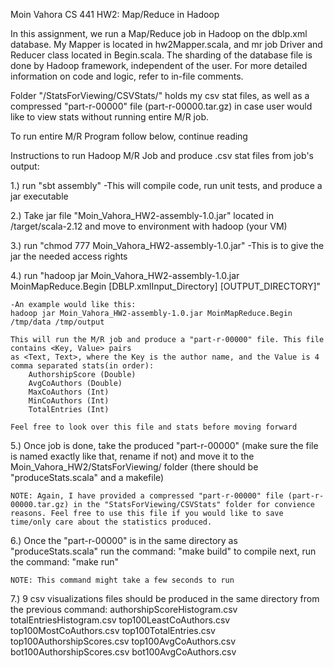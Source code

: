 Moin Vahora
CS 441 HW2: Map/Reduce in Hadoop

In this assignment, we run a Map/Reduce job in Hadoop on the dblp.xml database.
My Mapper is located in hw2Mapper.scala, and mr job Driver and Reducer class located in
Begin.scala. The sharding of the database file is done by Hadoop framework, independent of the user. For more detailed information on code and logic, refer to in-file comments.

Folder "/StatsForViewing/CSVStats/" holds my csv stat files, as well as a compressed "part-r-00000" file (part-r-00000.tar.gz) in case user would like to view stats without running entire M/R job.

To run entire M/R Program follow below, continue reading

Instructions to run Hadoop M/R Job and produce .csv stat files from job's output:

1.) run "sbt assembly"
    -This will compile code, run unit tests, and produce a jar executable

2.) Take jar file "Moin_Vahora_HW2-assembly-1.0.jar" located in /target/scala-2.12
and move to environment with hadoop (your VM)

3.) run "chmod 777 Moin_Vahora_HW2-assembly-1.0.jar" 
    -This is to give the jar the needed access rights

4.) run "hadoop jar Moin_Vahora_HW2-assembly-1.0.jar MoinMapReduce.Begin [DBLP.xmlInput_Directory] [OUTPUT_DIRECTORY]" 

    -An example would like this:
    hadoop jar Moin_Vahora_HW2-assembly-1.0.jar MoinMapReduce.Begin /tmp/data /tmp/output

    This will run the M/R job and produce a "part-r-00000" file. This file contains <Key, Value> pairs
    as <Text, Text>, where the Key is the author name, and the Value is 4 comma separated stats(in order):
        AuthorshipScore (Double)
        AvgCoAuthors (Double)
        MaxCoAuthors (Int)
        MinCoAuthors (Int)
        TotalEntries (Int) 

    Feel free to look over this file and stats before moving forward
    
5.) Once job is done, take the produced "part-r-00000" (make sure the file is named exactly like that, rename if not) and move it to the Moin_Vahora_HW2/StatsForViewing/ folder (there should be "produceStats.scala" and a makefile) 

    NOTE: Again, I have provided a compressed "part-r-00000" file (part-r-00000.tar.gz) in the "StatsForViewing/CSVStats" folder for convience reasons. Feel free to use this file if you would like to save time/only care about the statistics produced. 

6.) Once the "part-r-00000" is in the same directory as "produceStats.scala"
    run the command: "make build" to compile
    next, run the command: "make run" 

    NOTE: This command might take a few seconds to run

7.) 9 csv visualizations files should be produced in the same directory from the previous command:
    authorshipScoreHistogram.csv
    totalEntriesHistogram.csv
    top100LeastCoAuthors.csv
    top100MostCoAuthors.csv
    top100TotalEntries.csv
    top100AuthorshipScores.csv
    top100AvgCoAuthors.csv
    bot100AuthorshipScores.csv
    bot100AvgCoAuthors.csv

